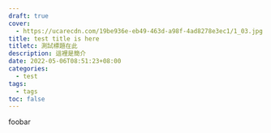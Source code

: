 ```yaml
---
draft: true
cover:
  - https://ucarecdn.com/19be936e-eb49-463d-a98f-4ad8278e3ec1/1_03.jpg
title: test title is here
titletc: 測試標題在此
description: 這裡是簡介
date: 2022-05-06T08:51:23+08:00
categories:
  - test
tags:
  - tags
toc: false
---
```

foobar